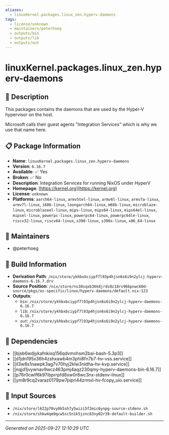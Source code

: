 ```yaml
---
aliases:
  - linuxKernel.packages.linux_zen.hyperv-daemons
tags:
  - license/unknown
  - maintainers/peterhoeg
  - outputs/bin
  - outputs/lib
  - outputs/out
---
```


# linuxKernel.packages.linux_zen.hyperv-daemons

## 📝 Description

This packages contains the daemons that are used by the Hyper-V hypervisor
on the host.

Microsoft calls their guest agents "Integration Services" which is why
we use that name here.


## 📋 Package Information

- **Name**: `linuxKernel.packages.linux_zen.hyperv-daemons`
- **Version**: `6.16.7`
- **Available**: ✅ Yes
- **Broken**: ✅ No
- **Description**: Integration Services for running NixOS under HyperV
- **Homepage**: [https://kernel.org](https://kernel.org)
- **License**: `unknown`
- **Platforms**: `aarch64-linux`, `armv5tel-linux`, `armv6l-linux`, `armv7a-linux`, `armv7l-linux`, `i686-linux`, `loongarch64-linux`, `m68k-linux`, `microblaze-linux`, `microblazeel-linux`, `mips-linux`, `mips64-linux`, `mips64el-linux`, `mipsel-linux`, `powerpc-linux`, `powerpc64-linux`, `powerpc64le-linux`, `riscv32-linux`, `riscv64-linux`, `s390-linux`, `s390x-linux`, `x86_64-linux`
## 👥 Maintainers

- @peterhoeg


## 🔧 Build Information

- **Derivation Path**: `/nix/store/ykhbxbciypf7l93p4hjsn6s6i9n2ylcj-hyperv-daemons-6.16.7.drv`
- **Source Position**: `/nix/store/ns30sqxb36k8jrds8z18rv96bpnwc60d-source/pkgs/os-specific/linux/hyperv-daemons/default.nix:123`
- **Outputs**:
  - `bin`:  `/nix/store/ykhbxbciypf7l93p4hjsn6s6i9n2ylcj-hyperv-daemons-6.16.7`
  - `lib`:  `/nix/store/ykhbxbciypf7l93p4hjsn6s6i9n2ylcj-hyperv-daemons-6.16.7`
  - `out`:  `/nix/store/ykhbxbciypf7l93p4hjsn6s6i9n2ylcj-hyperv-daemons-6.16.7`

## 🔗 Dependencies

- [[bjsb6wdjykafnkixq156qdvmxhsm2bai-bash-5.3p3]]
- [[d1jdn195x36h4zshxawb4m3phi8fn7b7-hv-vss.service]]
- [[il3w8s1nawpk3ag7v70hyj2klw3nldha-hv-kvp.service]]
- [[nqjd1jvywnav9wcz463pmj4aqz230qmy-hyperv-daemons-bin-6.16.7]]
- [[p76r0cwlf6k97ibprrpfd8xw0r8wc3nx-stdenv-linux]]
- [[ym8r9cq2varaz0179pw7pipri44zrmxl-hv-fcopy_uio.service]]

## 📁 Input Sources

- `/nix/store/l622p70vy8k5sh7y5wizi5f2mic6ynpg-source-stdenv.sh`
- `/nix/store/shkw4qm9qcw5sc5n1k5jznc83ny02r39-default-builder.sh`

---
*Generated on 2025-09-27 12:10:29 UTC*
